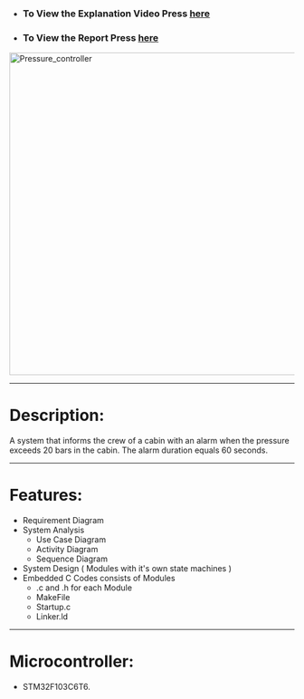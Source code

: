 - ### To View the Explanation Video Press [here](https://drive.google.com/file/d/1u61pxLey7LehtMpDT40JLqlZxcdWkLWp/view?usp=sharing)

- ### To View the Report Press [here](https://github.com/mgtera200/Master-Embedded-System/blob/main/PROJECTS/%5B%20Pressure-Controlling-System%20%5D/Report%20%5B%20PDF%20%5D/REPORT.pdf)

<img width="570" alt="Pressure_controller" src="https://github.com/mgtera200/Master-Embedded-System/assets/127119775/9dfe6025-fb70-49e7-82d6-243960cb22f4">

---

# Description:

A system that informs the crew of a cabin with an alarm when the pressure exceeds 20 bars in the cabin. 
The alarm duration equals 60 seconds.

---

# Features:

- Requirement Diagram
- System Analysis
	- Use Case Diagram
	- Activity Diagram
	- Sequence Diagram
- System Design ( Modules with it's own state machines )
- Embedded C Codes consists of Modules
	- .c and .h for each Module
	- MakeFile
	- Startup.c
	- Linker.ld


---

# Microcontroller:

- STM32F103C6T6.

